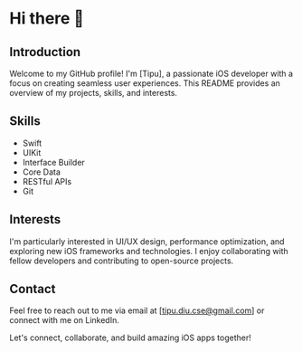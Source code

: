 # Hi there 👋

## Introduction
Welcome to my GitHub profile! I'm [Tipu], a passionate iOS developer with a focus on creating seamless user experiences. This README provides an overview of my projects, skills, and interests.

## Skills
- Swift
- UIKit
- Interface Builder
- Core Data
- RESTful APIs
- Git

## Interests
I'm particularly interested in UI/UX design, performance optimization, and exploring new iOS frameworks and technologies. I enjoy collaborating with fellow developers and contributing to open-source projects.

## Contact
Feel free to reach out to me via email at [tipu.diu.cse@gmail.com] or connect with me on LinkedIn.

Let's connect, collaborate, and build amazing iOS apps together!
